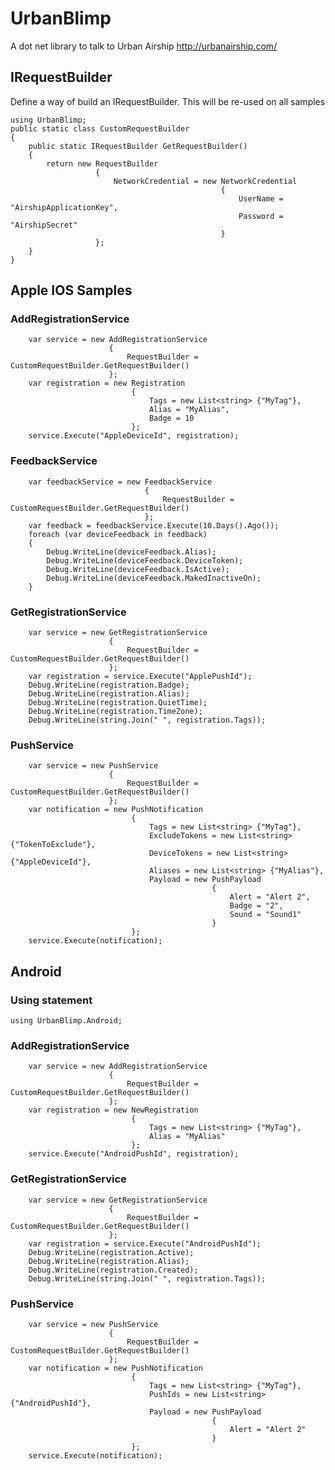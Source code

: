UrbanBlimp
==========

A dot net library to talk to Urban Airship http://urbanairship.com/

## IRequestBuilder

Define a way of build an IRequestBuilder. This will be re-used on all samples

    using UrbanBlimp;
    public static class CustomRequestBuilder
    {
        public static IRequestBuilder GetRequestBuilder()
        {
            return new RequestBuilder
                       {
                           NetworkCredential = new NetworkCredential
                                                   {
                                                       UserName = "AirshipApplicationKey",
                                                       Password = "AirshipSecret"
                                                   }
                       };
        }
    }
    
## Apple IOS Samples 

### AddRegistrationService 

        var service = new AddRegistrationService
                          {
                              RequestBuilder = CustomRequestBuilder.GetRequestBuilder()
                          };
        var registration = new Registration
                               {
                                   Tags = new List<string> {"MyTag"},
                                   Alias = "MyAlias",
                                   Badge = 10
                               };
        service.Execute("AppleDeviceId", registration);
        
### FeedbackService

        var feedbackService = new FeedbackService
                                  {
                                      RequestBuilder = CustomRequestBuilder.GetRequestBuilder()
                                  };
        var feedback = feedbackService.Execute(10.Days().Ago());
        foreach (var deviceFeedback in feedback)
        {
            Debug.WriteLine(deviceFeedback.Alias);
            Debug.WriteLine(deviceFeedback.DeviceToken);
            Debug.WriteLine(deviceFeedback.IsActive);
            Debug.WriteLine(deviceFeedback.MakedInactiveOn);
        }
        
### GetRegistrationService

        var service = new GetRegistrationService
                          {
                              RequestBuilder = CustomRequestBuilder.GetRequestBuilder()
                          };
        var registration = service.Execute("ApplePushId");
        Debug.WriteLine(registration.Badge);
        Debug.WriteLine(registration.Alias);
        Debug.WriteLine(registration.QuietTime);
        Debug.WriteLine(registration.TimeZone);
        Debug.WriteLine(string.Join(" ", registration.Tags));
        
### PushService

        var service = new PushService
                          {
                              RequestBuilder = CustomRequestBuilder.GetRequestBuilder()
                          };
        var notification = new PushNotification
                               {
                                   Tags = new List<string> {"MyTag"},
                                   ExcludeTokens = new List<string> {"TokenToExclude"},
                                   DeviceTokens = new List<string> {"AppleDeviceId"},
                                   Aliases = new List<string> {"MyAlias"},
                                   Payload = new PushPayload
                                                 {
                                                     Alert = "Alert 2",
                                                     Badge = "2",
                                                     Sound = "Sound1"
                                                 }
                               };
        service.Execute(notification);
        
## Android       

### Using statement

    using UrbanBlimp.Android;
        
### AddRegistrationService

        var service = new AddRegistrationService
                          {
                              RequestBuilder = CustomRequestBuilder.GetRequestBuilder()
                          };
        var registration = new NewRegistration
                               {
                                   Tags = new List<string> {"MyTag"},
                                   Alias = "MyAlias"
                               };
        service.Execute("AndroidPushId", registration);
        
### GetRegistrationService
        
        var service = new GetRegistrationService
                          {
                              RequestBuilder = CustomRequestBuilder.GetRequestBuilder()
                          };
        var registration = service.Execute("AndroidPushId");
        Debug.WriteLine(registration.Active);
        Debug.WriteLine(registration.Alias);
        Debug.WriteLine(registration.Created);
        Debug.WriteLine(string.Join(" ", registration.Tags));
        
### PushService
        
        var service = new PushService
                          {
                              RequestBuilder = CustomRequestBuilder.GetRequestBuilder()
                          };
        var notification = new PushNotification
                               {
                                   Tags = new List<string> {"MyTag"},
                                   PushIds = new List<string> {"AndroidPushId"},
                                   Payload = new PushPayload
                                                 {
                                                     Alert = "Alert 2"
                                                 }
                               };
        service.Execute(notification);
        
        
        
        
        
        
        
